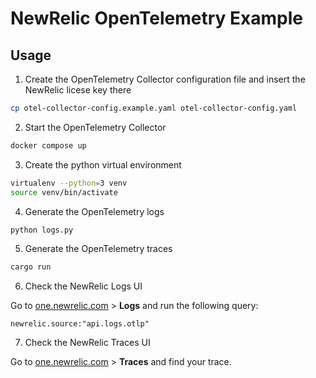 # NewRelic OpenTelemetry Example

## Usage

1. Create the OpenTelemetry Collector configuration file and insert the NewRelic licese key there

```bash
cp otel-collector-config.example.yaml otel-collector-config.yaml
```

2. Start the OpenTelemetry Collector

```bash
docker compose up
```

3. Create the python virtual environment

```bash
virtualenv --python=3 venv
source venv/bin/activate
```

4. Generate the OpenTelemetry logs

```bash
python logs.py
```

5. Generate the OpenTelemetry traces

```bash
cargo run
```

6. Check the NewRelic Logs UI

Go to [one.newrelic.com](one.newrelic.com) > __Logs__ and run the following query:

```
newrelic.source:"api.logs.otlp"
```

7. Check the NewRelic Traces UI

Go to [one.newrelic.com](one.newrelic.com) > __Traces__ and find your trace.
